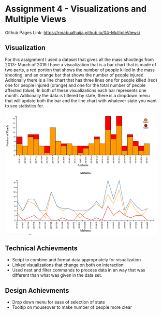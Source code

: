 Assignment 4 - Visualizations and Multiple Views  
===
Github Pages Link: https://rmabualhaija.github.io/04-MultipleViews/ 

Visualization
---

For this assignment I used a dataset that gives all the mass shootings from 2013- March of 2019 I have a visualization that is a bar chart that is made of two parts, a red portion that shows the number of people killed in the mass shooting, and an orange bar that shows the number of people injured. Aditionally there is a line chart that has three lines one for people killed (red) one for people injured (orange) and one for the total number of people affected (blue). In both of these visualizations each bar represents one month. Aditionally the data is filtered by state, there is a dropdown menu that will update both the bar and the line chart with whatever state you want to see statistics for.

![bar_chart](img/bar_chart.png)
![line_chart](img/line_chart.png)

Technical Achievments
--- 
- Script to combine and format data appropriately for visualization 
- Linked visualizations that change on both on interaction
- Used nest and filter commands to process data in an way that was different than what was given in the data set. 

Design Achievments
---
- Drop down menu for ease of selection of state
- Tooltip on mouseover to make number of people more clear

